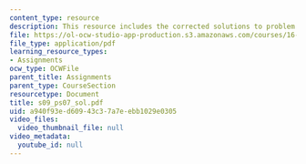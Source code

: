 ```yaml
---
content_type: resource
description: This resource includes the corrected solutions to problem set.
file: https://ol-ocw-studio-app-production.s3.amazonaws.com/courses/16-01-unified-engineering-i-ii-iii-iv-fall-2005-spring-2006/a940f93ed60943c37a7eebb1029e0305_s09_ps07_sol.pdf
file_type: application/pdf
learning_resource_types:
- Assignments
ocw_type: OCWFile
parent_title: Assignments
parent_type: CourseSection
resourcetype: Document
title: s09_ps07_sol.pdf
uid: a940f93e-d609-43c3-7a7e-ebb1029e0305
video_files:
  video_thumbnail_file: null
video_metadata:
  youtube_id: null
---
```

